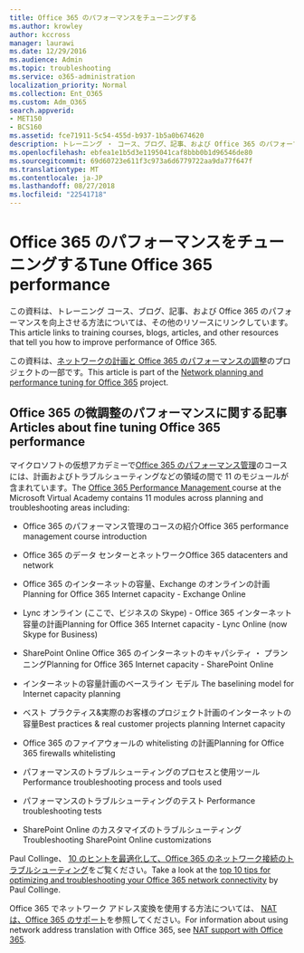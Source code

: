 ```yaml
---
title: Office 365 のパフォーマンスをチューニングする
ms.author: krowley
author: kccross
manager: laurawi
ms.date: 12/29/2016
ms.audience: Admin
ms.topic: troubleshooting
ms.service: o365-administration
localization_priority: Normal
ms.collection: Ent_O365
ms.custom: Adm_O365
search.appverid:
- MET150
- BCS160
ms.assetid: fce71911-5c54-455d-b937-1b5a0b674620
description: トレーニング ・ コース、ブログ、記事、および Office 365 のパフォーマンスを向上させる方法については、その他のリソースへのリンクです。
ms.openlocfilehash: ebfea1e1b5d3e1195041caf8bbb0b1d96546de80
ms.sourcegitcommit: 69d60723e611f3c973a6d6779722aa9da77f647f
ms.translationtype: MT
ms.contentlocale: ja-JP
ms.lasthandoff: 08/27/2018
ms.locfileid: "22541718"
---
```

# <a name="tune-office-365-performance"></a><span data-ttu-id="c7201-103">Office 365 のパフォーマンスをチューニングする</span><span class="sxs-lookup"><span data-stu-id="c7201-103">Tune Office 365 performance</span></span>

<span data-ttu-id="c7201-104">この資料は、トレーニング コース、ブログ、記事、および Office 365 のパフォーマンスを向上させる方法については、その他のリソースにリンクしています。</span><span class="sxs-lookup"><span data-stu-id="c7201-104">This article links to training courses, blogs, articles, and other resources that tell you how to improve performance of Office 365.</span></span>
  
<span data-ttu-id="c7201-105">この資料は、[ネットワークの計画と Office 365 のパフォーマンスの調整](https://aka.ms/tune)のプロジェクトの一部です。</span><span class="sxs-lookup"><span data-stu-id="c7201-105">This article is part of the [Network planning and performance tuning for Office 365](https://aka.ms/tune) project.</span></span>
   
## <a name="articles-about-fine-tuning-office-365-performance"></a><span data-ttu-id="c7201-106">Office 365 の微調整のパフォーマンスに関する記事</span><span class="sxs-lookup"><span data-stu-id="c7201-106">Articles about fine tuning Office 365 performance</span></span>

<span data-ttu-id="c7201-107">マイクロソフトの仮想アカデミーで[Office 365 のパフォーマンス管理](https://aka.ms/tunemva)のコースには、計画およびトラブルシューティングなどの領域の間で 11 のモジュールが含まれています。</span><span class="sxs-lookup"><span data-stu-id="c7201-107">The [Office 365 Performance Management ](https://aka.ms/tunemva) course at the Microsoft Virtual Academy contains 11 modules across planning and troubleshooting areas including:</span></span> 
  
- <span data-ttu-id="c7201-108">Office 365 のパフォーマンス管理のコースの紹介</span><span class="sxs-lookup"><span data-stu-id="c7201-108">Office 365 performance management course introduction</span></span>
    
- <span data-ttu-id="c7201-109">Office 365 のデータ センターとネットワーク</span><span class="sxs-lookup"><span data-stu-id="c7201-109">Office 365 datacenters and network</span></span>
    
- <span data-ttu-id="c7201-110">Office 365 のインターネットの容量、Exchange のオンラインの計画</span><span class="sxs-lookup"><span data-stu-id="c7201-110">Planning for Office 365 Internet capacity - Exchange Online</span></span>
    
- <span data-ttu-id="c7201-111">Lync オンライン (ここで、ビジネスの Skype) - Office 365 インターネット容量の計画</span><span class="sxs-lookup"><span data-stu-id="c7201-111">Planning for Office 365 Internet capacity - Lync Online (now Skype for Business)</span></span>
    
- <span data-ttu-id="c7201-112">SharePoint Online Office 365 のインターネットのキャパシティ ・ プランニング</span><span class="sxs-lookup"><span data-stu-id="c7201-112">Planning for Office 365 Internet capacity - SharePoint Online</span></span>
    
- <span data-ttu-id="c7201-113">インターネットの容量計画のベースライン モデル
</span><span class="sxs-lookup"><span data-stu-id="c7201-113">The baselining model for Internet capacity planning</span></span>
    
- <span data-ttu-id="c7201-114">ベスト プラクティス&amp;実際のお客様のプロジェクト計画のインターネットの容量</span><span class="sxs-lookup"><span data-stu-id="c7201-114">Best practices &amp; real customer projects planning Internet capacity</span></span>
    
- <span data-ttu-id="c7201-115">Office 365 のファイアウォールの whitelisting の計画</span><span class="sxs-lookup"><span data-stu-id="c7201-115">Planning for Office 365 firewalls whitelisting</span></span>
    
- <span data-ttu-id="c7201-116">パフォーマンスのトラブルシューティングのプロセスと使用ツール</span><span class="sxs-lookup"><span data-stu-id="c7201-116">Performance troubleshooting process and tools used</span></span>
    
- <span data-ttu-id="c7201-117">パフォーマンスのトラブルシューティングのテスト
</span><span class="sxs-lookup"><span data-stu-id="c7201-117">Performance troubleshooting tests</span></span>
    
- <span data-ttu-id="c7201-118">SharePoint Online のカスタマイズのトラブルシューティング
</span><span class="sxs-lookup"><span data-stu-id="c7201-118">Troubleshooting SharePoint Online customizations</span></span>
    
<span data-ttu-id="c7201-119">Paul Collinge、 [10 のヒントを最適化して、Office 365 のネットワーク接続のトラブルシューティング](https://blogs.technet.com/b/onthewire/archive/2014/06/18/top-10-tips-for-optimising-amp-troubleshooting-your-office-365-network-connectivity.aspx)をご覧ください。</span><span class="sxs-lookup"><span data-stu-id="c7201-119">Take a look at the [top 10 tips for optimizing and troubleshooting your Office 365 network connectivity](https://blogs.technet.com/b/onthewire/archive/2014/06/18/top-10-tips-for-optimising-amp-troubleshooting-your-office-365-network-connectivity.aspx) by Paul Collinge.</span></span> 
  
<span data-ttu-id="c7201-120">Office 365 でネットワーク アドレス変換を使用する方法については、 [NAT は、Office 365 のサポート](nat-support-with-office-365.md)を参照してください。</span><span class="sxs-lookup"><span data-stu-id="c7201-120">For information about using network address translation with Office 365, see [NAT support with Office 365](nat-support-with-office-365.md).</span></span>
  

